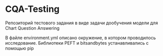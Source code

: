# CQA-Testing
Репозиторий тестового задания в виде задачи дообучения модели для Chart Question Answering

В файле environment.yml описано окружение, в котором проводилось исследование. Библиотеки PEFT и bitsandbytes устанавливались с помощью pip
